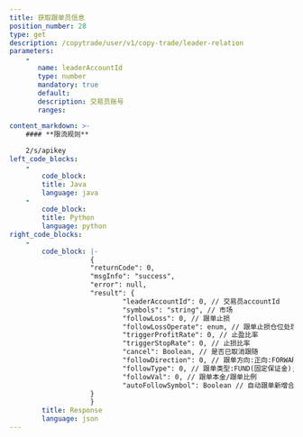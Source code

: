 ```yaml
---
title: 获取跟单员信息
position_number: 28
type: get
description: /copytrade/user/v1/copy-trade/leader-relation 	
parameters:
    -
       name: leaderAccountId
       type: number
       mandatory: true
       default:
       description: 交易员账号
       ranges:

content_markdown: >-
    #### **限流规则**

    2/s/apikey
left_code_blocks:
    -
        code_block:
        title: Java
        language: java
    -
        code_block:
        title: Python
        language: python
right_code_blocks:
    -
        code_block: |-
                    {
                    "returnCode": 0,
                    "msgInfo": "success",
                    "error": null,
                    "result": {
                            "leaderAccountId": 0, // 交易员accountId
                            "symbols": "string", // 市场
                            "followLoss": 0, // 跟单止损
                            "followLossOperate": enum, // 跟单止损仓位处理 MARKET_SELL,LEADER_CLOSE,MANUAL_PROCESS
                            "triggerProfitRate": 0, // 止盈比率
                            "triggerStopRate": 0, // 止损比率
                            "cancel": Boolean, // 是否已取消跟随
                            "followDirection": 0, // 跟单方向:正向:FORWARD;反向:REVERSE
                            "followType": 0, // 跟单类型:FUND(固定保证金);RATE(按倍率跟单);MARGIN_RATE(同比例跟单)
                            "followVal": 0, // 跟单本金/跟单比例
                            "autoFollowSymbol": Boolean // 自动跟单新增合约市场 true是 false否
                    }
                    }
        title: Response
        language: json
---
```


